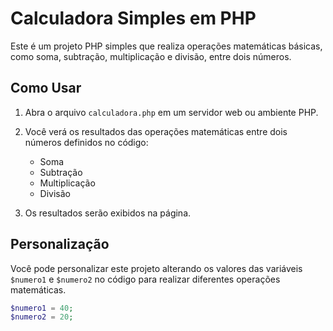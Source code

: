 # Calculadora Simples em PHP

Este é um projeto PHP simples que realiza operações matemáticas básicas, como soma, subtração, multiplicação e divisão, entre dois números.

## Como Usar

1. Abra o arquivo `calculadora.php` em um servidor web ou ambiente PHP.

2. Você verá os resultados das operações matemáticas entre dois números definidos no código:
   - Soma
   - Subtração
   - Multiplicação
   - Divisão

3. Os resultados serão exibidos na página.

## Personalização

Você pode personalizar este projeto alterando os valores das variáveis `$numero1` e `$numero2` no código para realizar diferentes operações matemáticas.

```php
$numero1 = 40;
$numero2 = 20;
